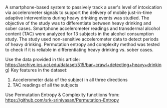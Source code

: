 A smartphone-based system to passively track a user's level of intoxication via accelerometer signals to support the delivery of mobile just-in-time adaptive interventions during heavy drinking events was studied. 
The objective of the study was to differentiate between heavy drinking and sober cases. 
Smartphone accelerometer readings and transdermal alcohol content (TAC) were analyzed for 13 subjects in the alcohol consumption study. 
The study used non-sensitive accelerometer data to detect periods of heavy drinking. 
Permutation entropy and complexity method was tested to check if it is reliable in differentiating heavy drinking vs. sober cases.

Use the data provided in this article: https://archive.ics.uci.edu/dataset/515/bar+crawl+detecting+heavy+drinking)
Key features in the dataset:
1. Accelerometer data of the subject in all three directions
2. TAC readings of all the subjects

Use Permutation Entropy & Complexity functiions from: https://github.com/srk-srinivasan/Permutation-Entropy
